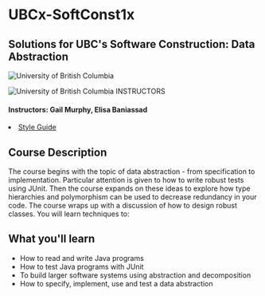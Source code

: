 # UBCx-SoftConst1x
## Solutions for UBC's Software Construction: Data Abstraction
![University of British Columbia](http://brand.ubc.ca/files/2016/04/NarrowSignature_ex_768_v3.png)

![University of British Columbia](http://i.imgur.com/Qktqnu1.png) INSTRUCTORS
#### Instructors: Gail Murphy, Elisa Baniassad

<li><a href="https://salimt.github.io/java-fundamentals/java-style-guide.html">Style Guide</a></li>

## Course Description

The course begins with the topic of data abstraction - from specification to implementation. Particular attention is given to how to write robust tests using JUnit. Then the course expands on these ideas to explore how type hierarchies and polymorphism can be used to decrease redundancy in your code. The course wraps up with a discussion of how to design robust classes.
You will learn techniques to:


## What you'll learn

- How to read and write Java programs
- How to test Java programs with JUnit
- To build larger software systems using abstraction and decomposition
- How to specify, implement, use and test a data abstraction
